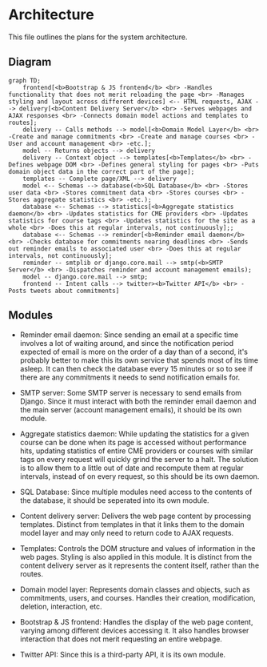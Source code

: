 # Architecture

This file outlines the plans for the system architecture.

## Diagram

```mermaid
graph TD;
    frontend[<b>Bootstrap & JS frontend</b> <br> -Handles functionality that does not merit reloading the page <br> -Manages styling and layout across different devices] <-- HTML requests, AJAX --> delivery[<b>Content Delivery Server</b> <br> -Serves webpages and AJAX responses <br> -Connects domain model actions and templates to routes];
    delivery -- Calls methods --> model[<b>Domain Model Layer</b> <br> -Create and manage commitments <br> -Create and manage courses <br> -User and account management <br> -etc.];
    model -- Returns objects --> delivery
    delivery -- Context object --> templates[<b>Templates</b> <br> -Defines webpage DOM <br> -Defines general styling for pages <br> -Puts domain object data in the correct part of the page];
    templates -- Complete page/XML --> delivery
    model <-- Schemas --> database(<b>SQL Database</b> <br> -Stores user data <br> -Stores commitment data <br> -Stores courses <br> -Stores aggregate statistics <br> -etc.);
    database <-- Schemas --> statistics[<b>Aggregate statistics daemon</b> <br> -Updates statistics for CME providers <br> -Updates statistics for course tags <br> -Updates statistics for the site as a whole <br> -Does this at regular intervals, not continuously];;
    database <-- Schemas --> reminder[<b>Reminder email daemon</b> <br> -Checks database for commitments nearing deadlines <br> -Sends out reminder emails to associated user <br> -Does this at regular intervals, not continuously];
    reminder -- smtplib or django.core.mail --> smtp(<b>SMTP Server</b> <br> -Dispatches reminder and account management emails);
    model -- django.core.mail --> smtp;
    frontend -- Intent calls --> twitter><b>Twitter API</b> <br> -Posts tweets about commitments]
```

## Modules

- Reminder email daemon: Since sending an email at a specific time involves a 
lot of waiting around, and since the notification period expected of email is 
more on the order of a day than of a second, it's probably better to make this 
its own service that spends most of its time asleep. It can then check the 
database every 15 minutes or so to see if there are any commitments it needs 
to send notification emails for.

- SMTP server: Some SMTP server is necessary to send emails from Django. Since it must interact with both the reminder email daemon and the main server (account management emails), it should be its own module.

- Aggregate statistics daemon: While updating the statistics for a given course can be done when its page is accessed without performance hits, updating statistics of entire CME providers or courses with similar tags on every request will quickly grind the server to a halt. The solution is to allow them to a little out of date and recompute them at regular intervals, instead of on every request, so this should be its own daemon.

- SQL Database: Since multiple modules need access to the contents of the database,
 it should be seperated into its own module.

- Content delivery server: Delivers the web page content by processing 
templates. Distinct from templates in that it links them to the domain model 
layer and may only need to return code to AJAX requests.

- Templates: Controls the DOM structure and values of information in the web 
pages. Styling is also applied in this module. It is distinct from the content delivery server as it represents the content itself, rather than the routes.

- Domain model layer: Represents domain classes and objects, such 
as commitments, users, and courses.
Handles their creation, modification, deletion, interaction, etc.

- Bootstrap & JS frontend: Handles the display of the web page content, varying
among different devices accessing it. It also handles browser interaction 
that does not merit requesting an entire webpage.

- Twitter API: Since this is a third-party API, it is its own module.

